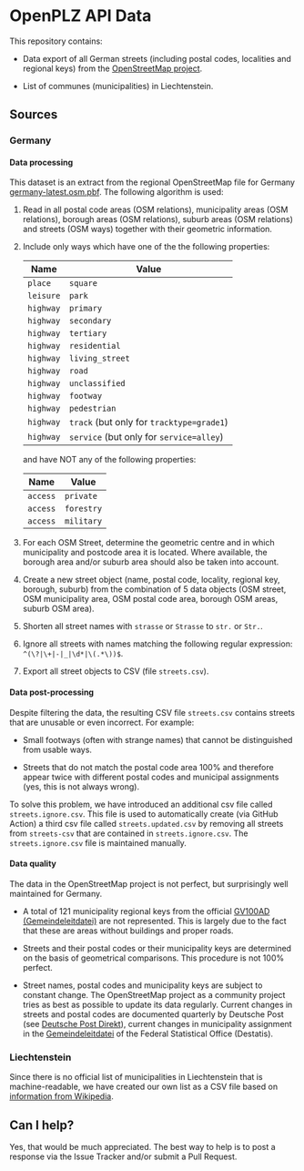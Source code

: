 # OpenPLZ API Data

This repository contains:

+ Data export of all German streets (including postal codes, localities and regional keys) from the [OpenStreetMap project](https://www.openstreetmap.org/).

+ List of communes (municipalities) in Liechtenstein.

## Sources  

### Germany

#### Data processing

This dataset is an extract from the regional OpenStreetMap file for Germany [germany-latest.osm.pbf](https://download.geofabrik.de/europe/germany.html). The following algorithm is used:

1. Read in all postal code areas (OSM relations), municipality areas (OSM relations), borough areas (OSM relations), suburb areas (OSM relations) and streets (OSM ways) together with their geometric information.

2. Include only ways which have one of the the following properties:

    Name      | Value
    --------- | -----
    `place`   | `square`
	`leisure` | `park`
	`highway` | `primary`
	`highway` | `secondary`
	`highway` | `tertiary`
	`highway` | `residential`
	`highway` | `living_street`
	`highway` | `road`
	`highway` | `unclassified`
	`highway` | `footway`
	`highway` | `pedestrian`
	`highway` | `track` (but only for `tracktype=grade1`)
	`highway` | `service` (but only for `service=alley`)
	
	and have NOT any of the following properties:
	
    Name      | Value
    --------- | -----
    `access`  | `private`
    `access`  | `forestry`
    `access`  | `military`

3. For each OSM Street, determine the geometric centre and in which municipality and postcode area it is located. Where available, the borough area and/or suburb area should also be taken into account.

4. Create a new street object (name, postal code, locality, regional key, borough, suburb) from the combination of 5 data objects (OSM street, OSM municipality area, OSM postal code area, borough OSM areas, suburb OSM area).

5. Shorten all street names with `strasse` or `Strasse` to `str.` or `Str.`.

6. Ignore all streets with names matching the following regular expression: `^(\?|\+|-|_|\d*|\(.*\))$`.

7. Export all street objects to CSV (file `streets.csv`).

#### Data post-processing

Despite filtering the data, the resulting CSV file `streets.csv` contains streets that are unusable or even incorrect. For example:

+ Small footways (often with strange names) that cannot be distinguished from usable ways.

+ Streets that do not match the postal code area 100% and therefore appear twice with different postal codes and municipal assignments (yes, this is not always wrong).

To solve this problem, we have introduced an additional csv file called `streets.ignore.csv`. This file is used to automatically create (via GitHub Action) a third csv file called `streets.updated.csv` by removing all streets from `streets-csv` that are contained in `streets.ignore.csv`. The `streets.ignore.csv` file is maintained manually.

#### Data quality

The data in the OpenStreetMap project is not perfect, but surprisingly well maintained for Germany.  

+ A total of 121 municipality regional keys from the official [GV100AD (Gemeindeleitdatei)](https://www.destatis.de/EN/Themes/Countries-Regions/Regional-Statistics/OnlineListMunicipalities/_inhalt.html) are not represented. This is largely due to the fact that these are areas without buildings and proper roads.

+ Streets and their postal codes or their municipality keys are determined on the basis of geometrical comparisons. This procedure is not 100% perfect.

+ Street names, postal codes and municipality keys are subject to constant change. The OpenStreetMap project as a community project tries as best as possible to update its data regularly. Current changes in streets and postal codes are documented quarterly by Deutsche Post (see [Deutsche Post Direkt](https://www.deutschepost.de/de/d/deutsche-post-direkt/datafactory/download_postleitdaten.html)), current changes in municipality assignment in the [Gemeindeleitdatei](https://www.destatis.de/EN/Themes/Countries-Regions/Regional-Statistics/OnlineListMunicipalities/_inhalt.html) of the Federal Statistical Office (Destatis).

### Liechtenstein

Since there is no official list of municipalities in Liechtenstein that is machine-readable, we have created our own list as a CSV file based on [information from Wikipedia](https://w.wiki/BEPn).

## Can I help?

Yes, that would be much appreciated. The best way to help is to post a response via the Issue Tracker and/or submit a Pull Request.
